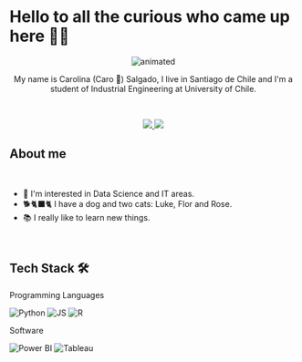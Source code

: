 # Hello to all the curious who came up here 👀👋

<div align="center">
  <img src="https://media.giphy.com/media/W3keANaGsQLC5Ri8DM/giphy.gif" alt="animated" />
</div>

<div align="center">

My name is Carolina (Caro 🌱) Salgado, I live in Santiago de Chile and I'm a student of Industrial Engineering at University of Chile.

</div>

<br>

<p align="center">
    <a href="https://www.linkedin.com/in/carolinasalgadop/">
        <img src="https://img.shields.io/badge/LinkedIn-0077B5?style=for-the-badge&logo=linkedin&logoColor=white"/>
    </a>
    <a href="mailto:carolinapazsalgado@gmail.com">
        <img src="https://img.shields.io/badge/Gmail-D14836?style=for-the-badge&logo=gmail&logoColor=white"/>
    </a>
</p>

## About me

<br>

- 🤖 I'm interested in Data Science and IT areas.
- 🐕🐈‍⬛🐈 I have a dog and two cats: Luke, Flor and Rose.
- 📚 I really like to learn new things.

<br>

## Tech Stack 🛠️

Programming Languages

![Python](https://img.shields.io/badge/Python-FFD43B?style=flat-square&logo=python&logoColor=blue)
![JS](https://img.shields.io/badge/JavaScript-323330?style=flat-square&logo=javascript&logoColor=F7DF1E)
![R](https://img.shields.io/badge/R-276DC3?style=flat-square&logo=r&logoColor=white)

Software

![Power BI](https://img.shields.io/badge/power_bi-F2C811?style=flat-square&logo=powerbi&logoColor=black)
![Tableau](https://img.shields.io/badge/Tableau-E97627?style=flat-square&logo=Tableau&logoColor=white)
